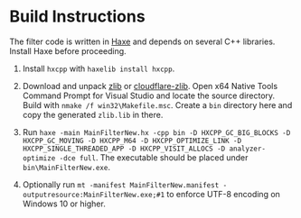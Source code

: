 # Build Instructions

The filter code is written in [Haxe](https://haxe.org/) and depends on several C++ libraries. Install Haxe before proceeding.

1. Install `hxcpp` with `haxelib install hxcpp`.

2. Download and unpack [zlib](https://zlib.net/) or [cloudflare-zlib](https://github.com/cloudflare/zlib). Open x64 Native Tools Command Prompt for Visual Studio and locate the source directory. Build with `nmake /f win32\Makefile.msc`. Create a `bin` directory here and copy the generated `zlib.lib` in there.

3. Run `haxe -main MainFilterNew.hx -cpp bin -D HXCPP_GC_BIG_BLOCKS -D HXCPP_GC_MOVING -D HXCPP_M64 -D HXCPP_OPTIMIZE_LINK -D HXCPP_SINGLE_THREADED_APP -D HXCPP_VISIT_ALLOCS -D analyzer-optimize -dce full`. The executable should be placed under `bin\MainFilterNew.exe`.

4. Optionally run `mt -manifest MainFilterNew.manifest -outputresource:MainFilterNew.exe;#1` to enforce UTF-8 encoding on Windows 10 or higher.
